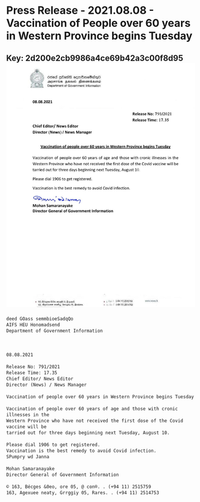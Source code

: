 # Press Release  - 2021.08.08 - Vaccination of People over 60 years in Western Province begins Tuesday 
Key: 2d200e2cb9986a4ce69b42a3c00f8d95 
![img](img/2d200e2cb9986a4ce69b42a3c00f8d95.jpg)
---
```
deed GOass semmbioeSadqQo
AIFS HEU Honomadsend
Department of Government Information

 

08.08.2021

Release No: 791/2021
Release Time: 17.35
Chief Editor/ News Editor
Director (News) / News Manager

Vaccination of people over 60 years in Western Province begins Tuesday

Vaccination of people over 60 years of age and those with cronic illnesses in the
Western Province who have not received the first dose of the Covid vaccine will be
tarried out for three days beginning next Tuesday, August 10.

Please dial 1906 to get registered.
Vaccination is the best remedy to avoid Covid infection.
SPumpry wd Janna

Mohan Samaranayake
Director General of Government Information

© 163, Bécges &0eo, ore 05, @ con®. . (+94 11) 2515759
163, Agexuee neaty, Grrggiy 05, Rares. . (+94 11) 2514753

 

```
